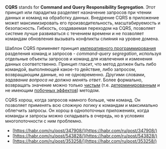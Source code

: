 **CQRS** stands for **Command and Query Responsibility Segregation**. Этот принцип или парадигма разделяет назначение запросов при чтении данных и команд на обработку данных. Внедрение CQRS в приложение может максимизировать его производительность, масштабируемость и безопасность. Гибкость, создаваемая переходом на CQRS, позволяет системе лучше развиваться с течением времени и не позволяет командам обновления вызывать конфликты слияния на уровне домена.

Шаблон CQRS применяет принцип [императивного программирования](https://ru.wikipedia.org/wiki/%D0%98%D0%BC%D0%BF%D0%B5%D1%80%D0%B0%D1%82%D0%B8%D0%B2%D0%BD%D0%BE%D0%B5_%D0%BF%D1%80%D0%BE%D0%B3%D1%80%D0%B0%D0%BC%D0%BC%D0%B8%D1%80%D0%BE%D0%B2%D0%B0%D0%BD%D0%B8%D0%B5) разделения команд и запросов - *command-query segregation*, используя отдельные объекты запросов и команд для извлечения и изменения данных соответственно. Принцип гласит, что метод должен быть либо командой, выполняющей какое-то действие, либо запросом, возвращающим данные, но не одновременно. Другими словами, *задавание вопроса не должно менять ответ*. Более формально, возвращать значение можно только [чистым](https://ru.wikipedia.org/wiki/%D0%A7%D0%B8%D1%81%D1%82%D0%BE%D1%82%D0%B0_%D1%8F%D0%B7%D1%8B%D0%BA%D0%B0_%D0%BF%D1%80%D0%BE%D0%B3%D1%80%D0%B0%D0%BC%D0%BC%D0%B8%D1%80%D0%BE%D0%B2%D0%B0%D0%BD%D0%B8%D1%8F) (т.е. [детерминированным](https://ru.wikipedia.org/wiki/%D0%A7%D0%B8%D1%81%D1%82%D0%BE%D1%82%D0%B0_%D1%84%D1%83%D0%BD%D0%BA%D1%86%D0%B8%D0%B8#%D0%94%D0%B5%D1%82%D0%B5%D1%80%D0%BC%D0%B8%D0%BD%D0%B8%D1%80%D0%BE%D0%B2%D0%B0%D0%BD%D0%BD%D0%BE%D1%81%D1%82%D1%8C_%D1%84%D1%83%D0%BD%D0%BA%D1%86%D0%B8%D0%B8) и не имеющим [побочных эффектов](https://ru.wikipedia.org/wiki/%D0%9F%D0%BE%D0%B1%D0%BE%D1%87%D0%BD%D1%8B%D0%B9_%D1%8D%D1%84%D1%84%D0%B5%D0%BA%D1%82_\(%D0%BF%D1%80%D0%BE%D0%B3%D1%80%D0%B0%D0%BC%D0%BC%D0%B8%D1%80%D0%BE%D0%B2%D0%B0%D0%BD%D0%B8%D0%B5\))) методом.

CQRS хорош, когда запросов намного больше, чем команд. Он позволяет применять всю сложную логику к командам и максимально облегчить запросы. Он хорош в однопоточных приложениях, когда команды и запросы можно складывать в очередь, но в условиях многопоточности с ним проблемно.

- [https://habr.com/ru/post/347908/](https://habr.com/ru/post/347908/)
- [https://habr.com/ru/post/543828/](https://habr.com/ru/post/543828/)
- [https://habr.com/ru/post/353258/](https://habr.com/ru/post/353258/)
